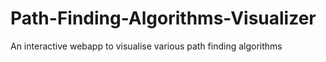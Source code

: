 # Path-Finding-Algorithms-Visualizer
An interactive webapp to visualise various path finding algorithms

